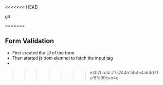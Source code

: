 <<<<<<< HEAD
<!-- form validation -->git 
=======
<!-- form validation -->

## Form Validation
- First created the UI of the form 
- Then started js dom elemnet to fetch the input tag
- 
>>>>>>> e307fcd4c77a744b15bde4a64d71ef6fc90cab4e
